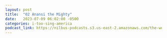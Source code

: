 ```yaml
---
layout: post
title:  "02 Anansi the Mighty"
date:   2023-07-09 06:02:00 -0500
categories: i-too-sing-america
podcast_link: https://nilbus-podcasts.s3.us-east-2.amazonaws.com/the-well-trained-mind/I,%20Too,%20Sing%20America/02%20Anansi%20the%20Mighty.mp3
---
```

